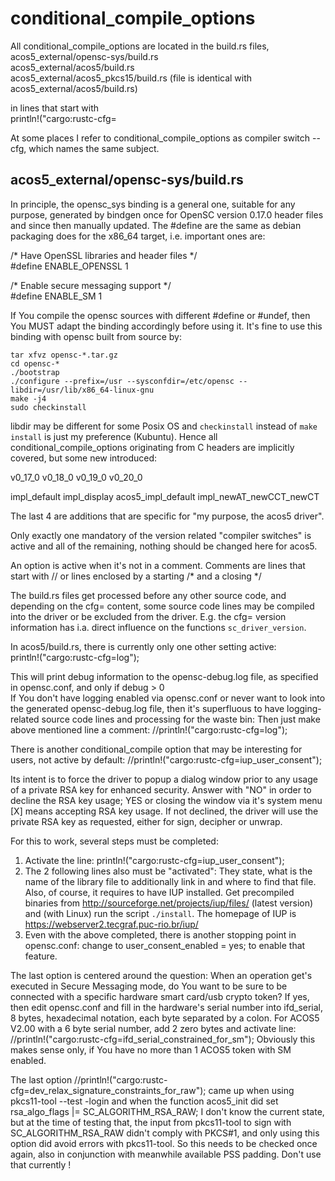 # conditional_compile_options

All conditional_compile_options are located in the build.rs files,  
acos5_external/opensc-sys/build.rs  
acos5_external/acos5/build.rs  
acos5_external/acos5_pkcs15/build.rs (file is identical with acos5_external/acos5/build.rs)

in lines that start with  
println!("cargo:rustc-cfg=

At some places I refer to conditional_compile_options as compiler switch --cfg, which names the same subject.

## acos5_external/opensc-sys/build.rs

In principle, the opensc_sys binding is a general one, suitable for any purpose, generated by bindgen once 
for OpenSC version 0.17.0 header files and since then manually updated. The #define are the same as debian packaging 
does for the x86_64 target, i.e. important ones are:

/* Have OpenSSL libraries and header files */  
\#define ENABLE_OPENSSL 1

/* Enable secure messaging support */  
\#define ENABLE_SM 1

If You compile the opensc sources with different #define or #undef, then You MUST adapt the binding accordingly before using it.
It's fine to use this binding with opensc built from source by:
```
tar xfvz opensc-*.tar.gz
cd opensc-*
./bootstrap
./configure --prefix=/usr --sysconfdir=/etc/opensc --libdir=/usr/lib/x86_64-linux-gnu
make -j4
sudo checkinstall
```
libdir may be different for some Posix OS and `checkinstall` instead of `make install` is just my preference (Kubuntu).
Hence all conditional_compile_options originating from C headers are implicitly covered, but some new introduced:

v0_17_0
v0_18_0
v0_19_0
v0_20_0

impl_default
impl_display
acos5_impl_default
impl_newAT_newCCT_newCT

The last 4 are additions that are specific for "my purpose, the acos5 driver".  

Only exactly one mandatory of the version related "compiler switches" is active and all of the remaining, nothing should be changed here for acos5.  

An option is active when it's not in a comment. Comments are lines that start with // or lines enclosed by a starting /*
and a closing */

The build.rs files get processed before any other source code, and depending on the cfg=   content, some source code lines may be compiled into the driver or be excluded from the driver.
E.g. the  cfg= version information has i.a. direct influence on the functions `sc_driver_version`.

In acos5/build.rs, there is currently only one other setting active:<br>
println!("cargo:rustc-cfg=log");

This will print debug information to the opensc-debug.log file, as specified in opensc.conf, and only if debug > 0  
If You don't have logging enabled via opensc.conf or never want to look into the generated opensc-debug.log file,
then it's superfluous to have logging-related source code lines and processing for the waste bin: Then just make above 
mentioned line a comment:
//println!("cargo:rustc-cfg=log");

There is another conditional_compile option that may be interesting for users, not active by default:
//println!("cargo:rustc-cfg=iup_user_consent");

Its intent is to force the driver to popup a dialog window prior to any usage of a private RSA key for enhanced security.
Answer with "NO" in order to decline the RSA key usage; YES or closing the window via it's system menu [X] means accepting RSA key usage.
If not declined, the driver will use the private RSA key as requested, either for sign, decipher or unwrap.

For this to work, several steps must be completed:
1. Activate the line: println!("cargo:rustc-cfg=iup_user_consent");  
2. The 2 following lines also must be "activated": They state, what is the name of the library file to additionally link in and where to find that file. Also, of course,
it requires to have IUP installed. Get precompiled binaries from http://sourceforge.net/projects/iup/files/ (latest version) and (with Linux) run the script `./install`.
The homepage of IUP is https://webserver2.tecgraf.puc-rio.br/iup/
3. Even with the above completed, there is another stopping point in opensc.conf: change to user_consent_enabled = yes; to enable that feature.


The last option is centered around the question: When an operation get's executed in Secure Messaging mode, do You want to be sure to be connected with a specific hardware smart card/usb crypto token?
If yes, then edit opensc.conf and fill in the hardware's serial number into ifd_serial, 8 bytes, hexadecimal notation, each byte separated by a colon. For ACOS5 V2.00 with a 6 byte serial number, add 2 zero bytes
and activate line:
//println!("cargo:rustc-cfg=ifd_serial_constrained_for_sm");
Obviously this makes sense only, if You have no more than 1 ACOS5 token with SM enabled.

The last option
//println!("cargo:rustc-cfg=dev_relax_signature_constraints_for_raw");
came up when using pkcs11-tool --test -login
and when the function acos5_init did set  
rsa_algo_flags |= SC_ALGORITHM_RSA_RAW;
I don't know the current state, but at the time of testing that, the input from pkcs11-tool to sign with SC_ALGORITHM_RSA_RAW didn't 
comply with PKCS#1, and only using this option did avoid errors with pkcs11-tool.
So this needs to be checked once again, also in conjunction with meanwhile available PSS padding. Don't use that currently !
